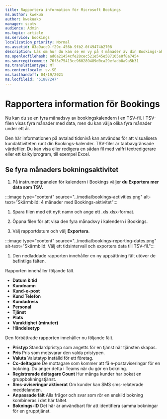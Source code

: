 ```yaml
---
title: Rapportera information för Microsoft Bookings
ms.author: kwekua
author: kwekuako
manager: scotv
audience: Admin
ms.topic: article
ms.service: bookings
localization_priority: Normal
ms.assetid: 03a9acc9-f29c-456b-9fb2-0f49474b2708
description: Läs om hur du kan se en vy på 4 månader av din Bookings-aktivitet
ms.openlocfilehash: ad0a21454cfe28cec521e545e587105e8f8a7454
ms.sourcegitcommit: 76f3c75413cc960289489d0ca29efadb8a9a5b31
ms.translationtype: MT
ms.contentlocale: sv-SE
ms.lasthandoff: 04/19/2021
ms.locfileid: "51887247"
---
```

# <a name="reporting-info-for-bookings"></a>Rapportera information för Bookings

Nu kan du se en fyra månadsvy av bookingskalendern i en TSV-fil. I TSV-filen visas fyra månader med data, men du kan välja olika fyra månader under ett år.

Den här informationen på avtalad tidsnivå kan användas för att visualisera kundaktiviteten runt din Bookings-kalender. TSV-filer är tabbavgränsade värdefiler. Du kan visa eller redigera en sådan fil med valfri textredigerare eller ett kalkylprogram, till exempel Excel.

## <a name="see-four-months-of-booking-activity"></a>Se fyra månaders bokningsaktivitet

1. På instrumentpanelen för kalendern i Bookings väljer **du Exportera mer data som TSV.**

:::image type="content" source="../media/bookings-activities.png" alt-text="Skärmbild: 4 månader med Bookings-aktivitet":::

1. Spara filen med ett nytt namn och ange ett .xls xlsx-format.

1. Öppna filen för att visa den fyra månadsvy i kalendern i Bookings.

1. Välj rapportdatum och välj **Exportera**.

:::image type="content" source="../media/bookings-reporting-dates.png" alt-text="Skärmbild: Välj ett tidsintervall och exportera data till TSV-fil.":::

1. Den nedladdade rapporten innehåller en ny uppsättning fält utöver de befintliga fälten.

Rapporten innehåller följande fält.

 - **Datum & tid**
- **Kundnamn**
- **Kund-e-post**
- **Kund Telefon**
- **Kundadress**
- **Personal**
- **Tjänst**
- **Plats**
- **Varaktighet (minuter)**
- **Händelsetyp**

Den förbättrade rapporten innehåller nu följande fält.

- **Pristyp**   Standardpristyp som angetts för en tjänst när tjänsten skapas.
- **Pris**   Pris som motsvarar den valda pristypen.
- **Valuta**   Valutatyp inställd för ett företag.
- **Cc-deltagare**   De mottagare som kommer att få e-postaviseringar för en bokning. Du anger detta i Teams när du gör en bokning.
- **Registrerade deltagare Count**   Hur många kunder har bokat en gruppbokningstjänst.
- **Sms-aviseringar aktiverat**   Om kunder kan SMS sms-relaterade meddelanden.
- **Anpassade fält**   Alla frågor och svar som rör en enskild bokning kombineras i det här fältet.
- **Boknings-ID**   Det här är användbart för att identifiera samma bokningar för en grupptjänst.

